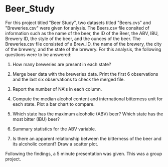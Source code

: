 # Beer_Study
For this project titled "Beer Study", two datasets titled "Beers.cvs" and "Breweries.csv" were given for anlysis.
The Beers.csv file consited of information such as the name of the beer, the ID of the Beer, the ABV, IBU, Brewery ID, the style of the beer, and the ounces of the beer.
The Breweries.csv file consisted of a Brew_ID, the name of the brewery, the city of the brewery, and the state of the brewery.
For this analysis, the following questions were to be answered:
1.	How many breweries are present in each state?

2.	Merge beer data with the breweries data. Print the first 6 observations and the last six observations to check the merged file.

3.	Report the number of NA's in each column.

4.	Compute the median alcohol content and international bitterness unit for each state. Plot a bar chart to compare.

5.	Which state has the maximum alcoholic (ABV) beer? Which state has the most bitter (IBU) beer?

6.	Summary statistics for the ABV variable.

7.	Is there an apparent relationship between the bitterness of the beer and its alcoholic content? Draw a scatter plot.

Following the findings, a 5 minute presentation was given. This was a group project. 

